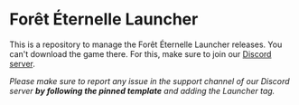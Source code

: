 # Forêt Éternelle Launcher

This is a repository to manage the Forêt Éternelle Launcher releases.
You can't download the game there. For this, make sure to join our [Discord server](https://discord.gg/2DwCVpa).

*Please make sure to report any issue in the support channel of our Discord server **by following the pinned template** and adding the Launcher tag.*
